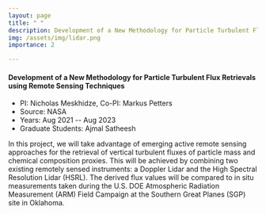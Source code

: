 ```yaml
---
layout: page
title: " "
description: Development of a New Methodology for Particle Turbulent Flux Retrievals using Remote Sensing Techniques
img: /assets/img/lidar.png
importance: 2

---
```


#### **Development of a New Methodology for Particle Turbulent Flux Retrievals using Remote Sensing Techniques**

- PI: Nicholas Meskhidze, Co-PI: Markus Petters
- Source: NASA
- Years: Aug 2021 -- Aug 2023
- Graduate Students: Ajmal Satheesh

In this project, we will take advantage of emerging active remote sensing
approaches for the retrieval of vertical turbulent fluxes of particle mass and
chemical composition proxies. This will be achieved by combining two existing
remotely sensed instruments: a Doppler Lidar and the High Spectral Resolution
Lidar (HSRL). The derived flux values will be compared to in situ measurements
taken during the U.S. DOE Atmospheric Radiation Measurement (ARM) Field Campaign
at the Southern Great Planes (SGP) site in Oklahoma.
